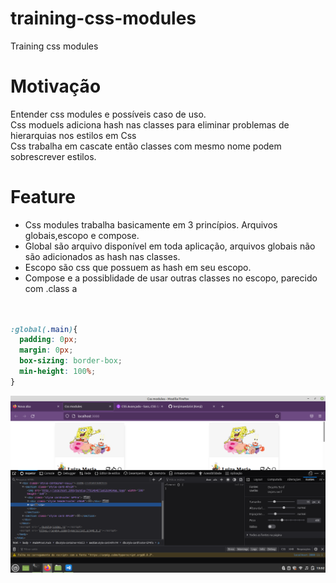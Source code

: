 # training-css-modules
Training css modules

# Motivação
Entender css modules e possíveis caso de uso.</br>
Css moduels adiciona hash nas classes para eliminar  problemas de hierarquias nos estilos em Css </br>
Css trabalha em cascate então classes com mesmo nome podem sobrescrever estilos.

# Feature
- Css modules trabalha basicamente em 3 princípios. Arquivos globais,escopo  e compose.
- Global são arquivo disponível em toda aplicação, arquivos globais não  são adicionados as hash nas classes.
- Escopo  são css que possuem as hash em seu escopo.
- Compose e a possiblidade de usar outras classes no escopo, parecido com  .class a 

``` css


:global(.main){
  padding: 0px;
  margin: 0px;
  box-sizing: border-box;
  min-height: 100%;
}


```

![screenshot](hash.png)
